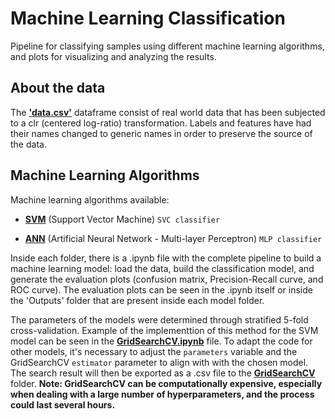 # Machine Learning Classification
Pipeline for classifying samples using different machine learning algorithms, and plots for visualizing and analyzing the results.

## About the data
The __['data.csv'](https://github.com/CassSouza/Machine-Learning-Classification/tree/main/Database)__ dataframe consist of real world data that has been subjected to a clr (centered log-ratio) transformation. Labels and features have had their names changed to generic names in order to preserve the source of the data.

## Machine Learning Algorithms 
Machine learning algorithms available:

+ __[SVM](https://github.com/CassSouza/Machine-Learning-Classification/tree/main/SVM)__ (Support Vector Machine) `SVC classifier`

+ __[ANN](https://github.com/CassSouza/Machine-Learning-Classification/tree/main/ANN)__ (Artificial Neural Network - Multi-layer Perceptron) `MLP classifier`

Inside each folder, there is a .ipynb file with the complete pipeline to build a machine learning model: load the data, build the classification model, and generate the evaluation plots (confusion matrix, Precision-Recall curve, and ROC curve). The evaluation plots can be seen in the .ipynb itself or inside the 'Outputs' folder that are present inside each model folder.  

The parameters of the models were determined through stratified 5-fold cross-validation. Example of the implementtion of this method for the SVM model can be seen in the __[GridSearchCV.ipynb](https://github.com/CassSouza/Machine-Learning-Classification/blob/main/GridSearchCV/GridSearchCV.ipynb)__ file. To adapt the code for other models, it's necessary to adjust the `parameters` variable and the GridSearchCV `estimator` parameter to align with with the chosen model. The search result will then be exported as a .csv file to the __[GridSearchCV](https://github.com/CassSouza/Machine-Learning-Classification/tree/main/GridSearchCV)__ folder.  **Note: GridSearchCV can be computationally expensive, especially when dealing with a large number of hyperparameters, and the process could last several hours.**






